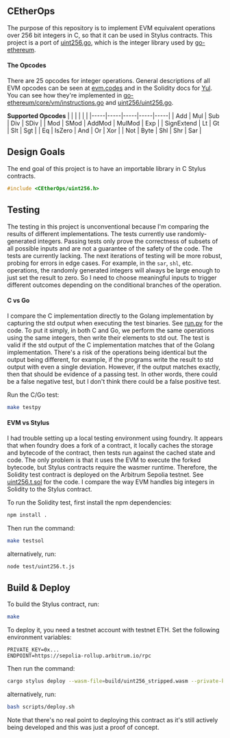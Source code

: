 ## CEtherOps
The purpose of this repository is to implement EVM equivalent operations over 256 bit integers in C, so that it can be used in Stylus contracts. This project is a port of [uint256.go](https://github.com/holiman/uint256/), which is the integer library used by [go-ethereum](https://github.com/ethereum/go-ethereum).

#### The Opcodes
There are 25 opcodes for integer operations. General descriptions of all EVM opcodes can be seen at [evm.codes](https://evm.codes/) and in the Solidity docs for [Yul](https://docs.soliditylang.org/en/latest/yul.html#evm-dialect). You can see how they're implemented in [go-ethereum/core/vm/instructions.go](https://github.com/ethereum/go-ethereum/blob/master/core/vm/instructions.go#L30-L231) and [uint256/uint256.go](https://github.com/holiman/uint256/blob/master/uint256.go).

**Supported Opcodes**
|     |     |     |     |     |
|-----|-----|-----|-----|-----|
| Add | Mul | Sub | Div | SDiv |
| Mod | SMod | AddMod | MulMod | Exp |
| SignExtend | Lt | Gt | Slt | Sgt |
| Eq | IsZero | And | Or | Xor |
| Not | Byte | Shl | Shr | Sar |

## Design Goals
The end goal of this project is to have an importable library in C Stylus contracts.
```c
#include <CEtherOps/uint256.h>
```


## Testing
The testing in this project is unconventional because I'm comparing the results of different implementations. The tests currently use randomly-generated integers. Passing tests only prove the correctness of subsets of all possible inputs and are not a guarantee of the safety of the code. The tests are currently lacking. The next iterations of testing will be more robust, probing for errors in edge cases. For example, in the `sar`, `shl`, etc. operations, the randomly generated integers will always be large enough to just set the result to zero. So I need to choose meaningful inputs to trigger different outcomes depending on the conditional branches of the operation.

#### C vs Go
I compare the C implementation directly to the Golang implementation by capturing the std output when executing the test binaries. See [run.py](./test/run.py) for the code. To put it simply, in both C and Go, we perform the same operations using the same integers, then write their elements to std out. The test is valid if the std output of the C implementation matches that of the Golang implementation. There's a risk of the operations being identical but the output being different, for example, if the programs write the result to std output with even a single deviation. However, if the output matches exactly, then that should be evidence of a passing test. In other words, there could be a false negative test, but I don't think there could be a false positive test.

Run the C/Go test:
```sh
make testpy
```

#### EVM vs Stylus
I had trouble setting up a local testing environment using foundry. It appears that when foundry does a fork of a contract, it locally caches the storage and bytecode of the contract, then tests run against the cached state and code. The only problem is that it uses the EVM to execute the forked bytecode, but Stylus contracts require the wasmer runtime. Therefore, the Solidity test contract is deployed on the Arbitrum Sepolia testnet. See [uint256.t.sol](./test/uint256.t.sol) for the code. I compare the way EVM handles big integers in Solidity to the Stylus contract.


To run the Solidity test, first install the npm dependencies:
```sh
npm install .
```
Then run the command:
```sh
make testsol
```
alternatively, run:
```sh
node test/uint256.t.js
```

## Build & Deploy
To build the Stylus contract, run:
```sh
make
```
To deploy it, you need a testnet account with testnet ETH. Set the following environment variables:
```text
PRIVATE_KEY=0x...
ENDPOINT=https://sepolia-rollup.arbitrum.io/rpc
```
Then run the command:
```sh
cargo stylus deploy --wasm-file=build/uint256_stripped.wasm --private-key=$PRIVATE_KEY --endpoint=$ENDPOINT
```
alternatively, run:
```sh
bash scripts/deploy.sh
```

Note that there's no real point to deploying this contract as it's still actively being developed and this was just a proof of concept.
